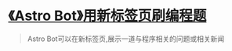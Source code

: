 # [《Astro Bot》用新标签页刷编程题](https://www.v2fy.com/p/034_astro_bot/)

> Astro Bot可以在新标签页,展示一道与程序相关的问题或相关新闻